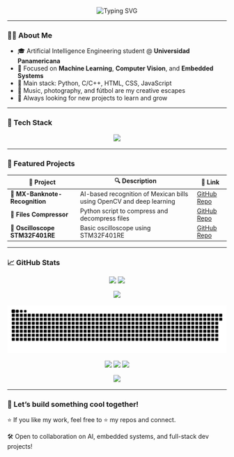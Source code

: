 <p align="center">
  <img src="https://readme-typing-svg.demolab.com?font=Fira+Code&duration=3000&pause=1000&center=true&vCenter=true&width=435&lines=Hey+there!+I'm+Cristian+Arag%C3%B3n+%F0%9F%91%8B;AI+Engineering+Student+%F0%9F%A7%A0;Python+Enthusiast+%F0%9F%90%8D;Always+learning+something+new+%F0%9F%93%9A" alt="Typing SVG" />
</p>

---

### 👨‍💻 About Me

- 🎓 Artificial Intelligence Engineering student @ **Universidad Panamericana**
- 🧠 Focused on **Machine Learning**, **Computer Vision**, and **Embedded Systems**
- 🧰 Main stack: Python, C/C++, HTML, CSS, JavaScript
- 🎸 Music, photography, and fútbol are my creative escapes
- 🚀 Always looking for new projects to learn and grow

---

### 🧰 Tech Stack

<p align="center">
  <img src="https://skillicons.dev/icons?i=python,cpp,c,html,css,js,flask,git,vscode,github" />
</p>

---

### 🌟 Featured Projects

| 💼 Project | 🔍 Description | 🔗 Link |
|-----------|----------------|--------|
| 🏦 **MX-Banknote-Recognition** | AI-based recognition of Mexican bills using OpenCV and deep learning | [GitHub Repo](https://github.com/Kurisari/MX-Banknote-Detection) |
| 📄 **Files Compressor** | Python script to compress and decompress files | [GitHub Repo](https://github.com/Kurisari/Compresor_Archivos) |
| 🤖 **Oscilloscope STM32F401RE** | Basic oscilloscope using STM32F401RE | [GitHub Repo](https://github.com/Kurisari/oscilloscope-stm32f401re) |

---

### 📈 GitHub Stats

<p align="center">
  <img src="https://github-readme-stats.vercel.app/api?username=Kurisari&show_icons=true&theme=radical" height="180"/>
  <img src="https://github-readme-stats.vercel.app/api/top-langs/?username=Kurisari&layout=compact&theme=radical" height="180"/>
</p>

<p align="center">
  <img src="https://streak-stats.demolab.com?user=Kurisari&theme=radical&date_format=M%20j%5B%2C%20Y%5D"/>
</p>

<img src="https://github.com/Kurisari/Kurisari/blob/output/github-contribution-grid-snake.svg" />

<p align="center">
  <a href="https://www.linkedin.com/in/cristian-aragon-salazar/"><img src="https://img.shields.io/badge/LinkedIn-blue?logo=linkedin&style=for-the-badge" /></a>
  <a href="mailto:crisarag8.sal@gmail.com"><img src="https://img.shields.io/badge/Gmail-red?logo=gmail&style=for-the-badge" /></a>
  <a href="https://cristian-aragon-salazar.vercel.app"><img src="https://img.shields.io/badge/Website-black?logo=vercel&style=for-the-badge" /></a>
</p>
<p align="center">
  <img src="https://komarev.com/ghpvc/?username=Kurisari&label=Visitors&color=blue&style=flat-square" />
</p>

---

### 💬 Let’s build something cool together!

⭐ If you like my work, feel free to ⭐️ my repos and connect.

🛠️ Open to collaboration on AI, embedded systems, and full-stack dev projects!
